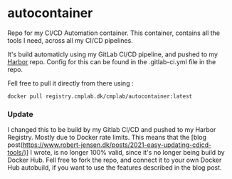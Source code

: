 # autocontainer
Repo for my CI/CD Automation container. 
This container, contains all the tools I need, across all my CI/CD pipelines.

It's build automaticly using my GitLab CI/CD pipeline, and pushed to my [Harbor](goharbor.io) repo.
Config for this can be found in the .gitlab-ci.yml file in the repo.

Fell free to pull it directly from there using : 
```
docker pull registry.cmplab.dk/cmplab/autocontainer:latest
```
### Update 
I changed this to be build by my Gitlab CI/CD and pushed to my Harbor Registry.
Mostly due to Docker rate limits. 
This means that the [blog post(https://www.robert-jensen.dk/posts/2021-easy-updating-cdicd-tools/)] I wrote, is no longer 100% valid, since it's no longer being build by Docker Hub. 
Fell free to fork the repo, and connect it to your own Docker Hub autobuild, if you want to use the features described in the blog post.
